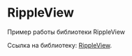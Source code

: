 # RippleView

Пример работы библиотеки RippleView

Ссылка на библиотеку: <a href="https://github.com/siriscac/RippleView">RippleView</a>.
